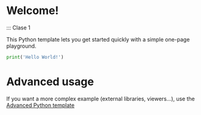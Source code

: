 # Welcome!

::: Clase 1

This Python template lets you get started quickly with a simple one-page playground.

```python runnable
print('Hello World!')
```

# Advanced usage

If you want a more complex example (external libraries, viewers...), use the [Advanced Python template](https://tech.io/select-repo/429)
